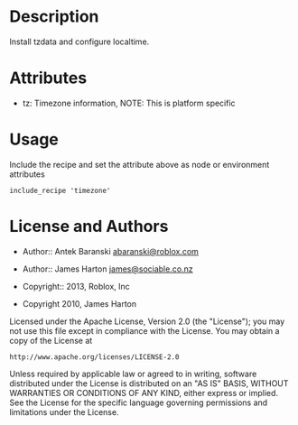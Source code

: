 Description
===========

Install tzdata and configure localtime.


Attributes
==========

* tz: Timezone information, NOTE: This is platform specific

Usage
=====

Include the recipe and set the attribute above as node or environment attributes

    include_recipe 'timezone'

License and Authors
==================

- Author:: Antek Baranski <abaranski@roblox.com>
- Author:: James Harton <james@sociable.co.nz>

- Copyright:: 2013, Roblox, Inc
- Copyright 2010, James Harton

Licensed under the Apache License, Version 2.0 (the "License");
you may not use this file except in compliance with the License.
You may obtain a copy of the License at

    http://www.apache.org/licenses/LICENSE-2.0

Unless required by applicable law or agreed to in writing, software
distributed under the License is distributed on an "AS IS" BASIS,
WITHOUT WARRANTIES OR CONDITIONS OF ANY KIND, either express or implied.
See the License for the specific language governing permissions and
limitations under the License.
